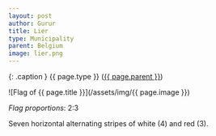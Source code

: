 ```yaml
---
layout: post
author: Gurur
title: Lier
type: Municipality
parent: Belgium
image: lier.png
---
```

{: .caption }
{{ page.type }} ([{{ page.parent }}](/2019/03/14/belgium.html))

![Flag of {{ page.title }}](/assets/img/{{ page.image }})

*Flag proportions*: 2:3

Seven horizontal alternating stripes of white (4) and red (3).